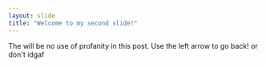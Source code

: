 ```yaml
---
layout: slide
title: "Welcome to my second slide!"
---
```

The will be no use of profanity in this post.
Use the left arrow to go back! or don't idgaf
